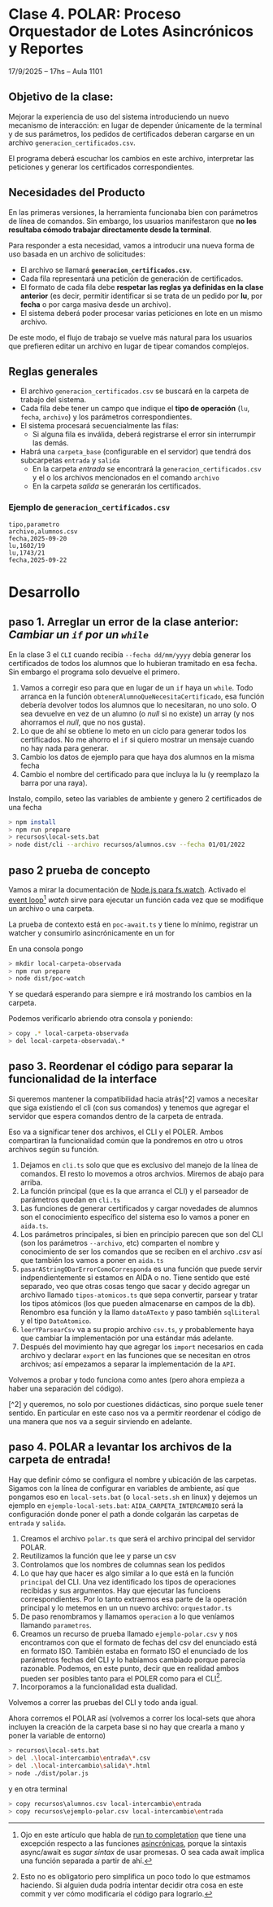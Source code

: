 # Clase 4. POLAR: Proceso Orquestador de Lotes Asincrónicos y Reportes

17/9/2025 – 17hs – Aula 1101

## Objetivo de la clase:

Mejorar la experiencia de uso del sistema introduciendo un nuevo mecanismo de interacción:
en lugar de depender únicamente de la terminal y de sus parámetros, los pedidos de certificados deberan cargarse en un archivo `generacion_certificados.csv`.

El programa deberá escuchar los cambios en este archivo, interpretar las peticiones y generar los certificados correspondientes.

## Necesidades del Producto

En las primeras versiones, la herramienta funcionaba bien con parámetros de línea de comandos. Sin embargo, los usuarios manifestaron que **no les resultaba cómodo trabajar directamente desde la terminal**.

Para responder a esta necesidad, vamos a introducir una nueva forma de uso basada en un archivo de solicitudes:

- El archivo se llamará **`generacion_certificados.csv`**.
- Cada fila representará una petición de generación de certificados.
- El formato de cada fila debe **respetar las reglas ya definidas en la clase anterior** (es decir, permitir identificar si se trata de un pedido por **lu**, por **fecha** o por carga masiva desde un archivo).
- El sistema deberá poder procesar varias peticiones en lote en un mismo archivo.

De este modo, el flujo de trabajo se vuelve más natural para los usuarios que prefieren editar un archivo en lugar de tipear comandos complejos.

## Reglas generales

- El archivo `generacion_certificados.csv` se buscará en la carpeta de trabajo del sistema.
- Cada fila debe tener un campo que indique el **tipo de operación** (`lu`, `fecha`, `archivo`) y los parámetros correspondientes.
- El sistema procesará secuencialmente las filas:
  - Si alguna fila es inválida, deberá registrarse el error sin interrumpir las demás.
- Habrá una `carpeta_base` (configurable en el servidor) que tendrá dos subcarpetas `entrada` y `salida`
  - En la carpeta _entrada_ se encontrará la `generacion_certificados.csv` y el o los archivos mencionados en el comando `archivo`
  - En la carpeta _salida_ se generarán los certificados.

### Ejemplo de `generacion_certificados.csv`

```csv
tipo,parametro
archivo,alumnos.csv
fecha,2025-09-20
lu,1602/19
lu,1743/21
fecha,2025-09-22
```

# Desarrollo

## paso 1. Arreglar un error de la clase anterior: _Cambiar un `if` por un `while`_

En la clase 3 el `CLI` cuando recibía `--fecha dd/mm/yyyy`
debía generar los certificados de todos los alumnos que lo hubieran tramitado en esa fecha.
Sin embargo el programa solo devuelve el primero.

1. Vamos a corregir eso para que en lugar de un `if` haya un `while`.
Todo arranca en la función `obtenerAlumnoQueNecesitaCertificado`,
esa función debería devolver todos los alumnos que lo necesitaran, no uno solo.
O sea devuelve en vez de un alumno (o _null_ si no existe)
un array (y nos ahorramos el _null_, que no nos gusta).
2. Lo que de ahí se obtiene lo meto en un ciclo para generar todos los certificados.
No me ahorro el `if` si quiero mostrar un mensaje cuando no hay nada para generar.
3. Cambio los datos de ejemplo para que haya dos alumnos en la misma fecha
4. Cambio el nombre del certificado para que incluya la lu (y reemplazo la barra por una raya).

Instalo, compilo, seteo las variables de ambiente y genero 2 certificados de una fecha

```sh
> npm install
> npm run prepare
> recursos\local-sets.bat
> node dist/cli --archivo recursos/alumnos.csv --fecha 01/01/2022
```

## paso 2 prueba de concepto

Vamos a mirar la documentación de [Node.js para fs.watch](https://nodejs.org/docs/latest-v22.x/api/fs.html#fspromiseswatchfilename-options).
Activado el [event loop](https://developer.mozilla.org/en-US/docs/Web/JavaScript/Reference/Execution_model)[^1]
_watch_ sirve para ejecutar un función cada vez que se modifique un archivo o una carpeta.

La prueba de contexto está en `poc-await.ts` y tiene lo mínimo, registrar un watcher y consumirlo asincrónicamente en un for

En una consola pongo
```sh
> mkdir local-carpeta-observada
> npm run prepare
> node dist/poc-watch
```
Y se quedará esperando para siempre e irá mostrando los cambios en la carpeta.

Podemos verificarlo abriendo otra consola y poniendo:
```sh
> copy .* local-carpeta-observada
> del local-carpeta-observada\.*
```

[^1]: Ojo en este artículo que habla de [run to completation](https://developer.mozilla.org/en-US/docs/Web/JavaScript/Reference/Execution_model#run-to-completion) que tiene una excepción respecto a las funciones [asincrónicas](https://developer.mozilla.org/en-US/docs/Web/JavaScript/Reference/Statements/async_function), porque la sintaxis async/await es _sugar sintax_ de usar promesas. O sea cada await implica una función separada a partir de ahí.

## paso 3. Reordenar el código para separar la funcionalidad de la interface

Si queremos mantener la compatibilidad hacia atrás[^2]
vamos a necesitar que siga existiendo el cli (con sus comandos)
y tenemos que agregar el servidor que espera comandos dentro de la carpeta de entrada.

Eso va a significar tener dos archivos, el CLI y el POLER.
Ambos compartiran la funcionalidad común que la pondremos en otro u otros archivos según su función.

1. Dejamos en `cli.ts` solo que que es exclusivo del manejo de la línea de comandos. El resto lo movemos a otros archvios.
Miremos de abajo para arriba.
2. La función principal (que es la que arranca el CLI) y el parseador de parámetros quedan en `cli.ts`
3. Las funciones de generar certificados y cargar novedades de alumnos son el conocimiento específico del sistema
eso lo vamos a poner en `aida.ts`.
4. Los parámetros principales, si bien en principio parecen que son del CLI (son los parámetros `--archivo`, etc)
comparten el nombre y conocimiento de ser los comandos que se reciben en el archivo _.csv_
así que también los vamos a poner en `aida.ts`
5. `pasarAStringODarErrorComoCorresponda` es una función que puede servir indpendientemente si estamos en AIDA o no.
Tiene sentido que esté separado, veo que otras cosas tengo que sacar y decido agregar un archivo llamado
`tipos-atomicos.ts` que sepa convertir, parsear y tratar los tipos atómicos (los que pueden almacenarse en campos de la db).
Renombro esa función y la llamo `datoATexto` y paso también `sqlLiteral` y el tipo `DatoAtomico`.
6. `leerYParsearCsv` va a su propio archivo `csv.ts`, y probablemente haya que cambiar la implementación por una estándar más adelante.
7. Después del movimiento hay que agregar los `import` necesarios en cada archivo y
declarar `export` en las funciones que se necesitan en otros archivos; así empezamos a separar la implementación de la `API`.

Volvemos a probar y todo funciona como antes (pero ahora empieza a haber una separación del código).

[^2] y queremos, no solo por cuestiones didácticas, sino porque suele tener sentido.
En particular en este caso nos va a permitir reordenar el código de una manera que nos va a seguir sirviendo en adelante.

## paso 4. POLAR a levantar los archivos de la carpeta de entrada!

Hay que definir cómo se configura el nombre y ubicación de las carpetas.
Sigamos con la línea de configurar en variables de ambiente,
así que pongamos eso en `local-sets.bat` (o `local-sets.sh` en linux)
y dejemos un ejemplo en `ejemplo-local-sets.bat`:
`AIDA_CARPETA_INTERCAMBIO` será la configuración donde poner el path a donde colgarán las carpetas de `entrada` y `salida`.

1. Creamos el archivo `polar.ts` que será el archivo principal del servidor POLAR.
2. Reutilizamos la función que lee y parse un csv
3. Controlamos que los nombres de columnas sean los pedidos
4. Lo que hay que hacer es algo similar a lo que está en la función `principal` del CLI.
Una vez identificado los tipos de operaciones recibidas y sus argumentos.
Hay que ejecutar las funcioens correspondientes.
Por lo tanto extraemos esa parte de la operación principal
y lo metemos en un un nuevo archivo: `orquestador.ts`
5. De paso renombramos y llamamos `operacion` a lo que veníamos llamando `parametros`.
6. Creamos un recurso de prueba llamado `ejemplo-polar.csv`
y nos encontramos con que el formato de fechas del csv del enunciado está en formato ISO.
También estaba en formato ISO el enunciado de los parámetros fechas del CLI
y lo habíamos cambiado porque parecía razonable.
Podemos, en este punto, decir que en realidad ambos pueden ser posibles tanto para el POLER como para el CLI[^3].
7. Incorporamos a la funcionalidad esta dualidad.

Volvemos a correr las pruebas del CLI y todo anda igual.

Ahora corremos el POLAR así (volvemos a correr los local-sets que ahora incluyen la creación de la carpeta base
si no hay que crearla a mano y poner la variable de entorno)

```sh
> recursos\local-sets.bat
> del .\local-intercambio\entrada\*.csv
> del .\local-intercambio\salida\*.html
> node ./dist/polar.js
```

y en otra terminal
```sh
> copy recursos\alumnos.csv local-intercambio\entrada
> copy recursos\ejemplo-polar.csv local-intercambio\entrada

```

[^3]: Esto no es obligatorio pero simplifica un poco todo lo que estmamos haciendo.
Si alguien duda podría intentar decidir otra cosa en este commit y
ver cómo modificaría el código para lograrlo.
